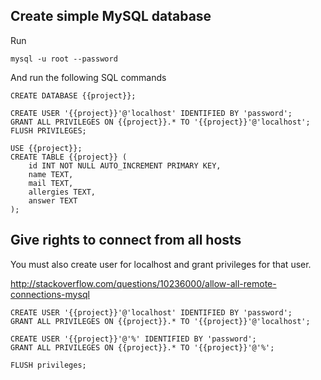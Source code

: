 Create simple MySQL database
----------------------------

Run

    mysql -u root --password

And run the following SQL commands

    CREATE DATABASE {{project}};

    CREATE USER '{{project}}'@'localhost' IDENTIFIED BY 'password';
    GRANT ALL PRIVILEGES ON {{project}}.* TO '{{project}}'@'localhost';
    FLUSH PRIVILEGES;

    USE {{project}};
    CREATE TABLE {{project}} (
        id INT NOT NULL AUTO_INCREMENT PRIMARY KEY,
        name TEXT,
        mail TEXT,
        allergies TEXT,
        answer TEXT
    );

Give rights to connect from all hosts
-------------------------------------

You must also create user for localhost and grant privileges for that user.

http://stackoverflow.com/questions/10236000/allow-all-remote-connections-mysql

    CREATE USER '{{project}}'@'localhost' IDENTIFIED BY 'password';
    GRANT ALL PRIVILEGES ON {{project}}.* TO '{{project}}'@'localhost';

    CREATE USER '{{project}}'@'%' IDENTIFIED BY 'password';
    GRANT ALL PRIVILEGES ON {{project}}.* TO '{{project}}'@'%';

    FLUSH privileges;
